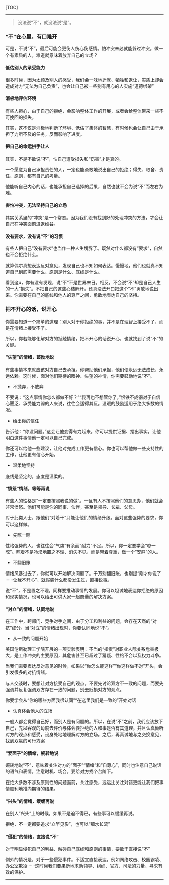 [TOC]

-------

> 没法说“不”，就没法说“是”。

### “不”在心里，有口难开

可是，不说“不”，最后可能会更伤人伤心伤感情。怕冲突未必就能躲过冲突。做一个有素质的人，难道就意味着放弃自己的立场？

#### 低估别人的承受能力

很多时候，因为太顾及别人的感受，我们会一味地迁就、牺牲和退让，实质上却会造成对方“无法为自己负责”，也会让自己被一些别有用心的人实施“道德绑架”

#### 消极地评估环境

有些人担心，由于自己的拒绝，会影响整体工作的开展，或者会给整体带来一些不可挽回的损失。

其实，这不仅是消极地判断了环境、低估了集体的智慧，有时候也会让自己由于承担了力所不及的任务，反而影响了进度。

#### 把自己的命运拱手让人

其实，不是不敢说“不”，怕自己遭受损失和“伤害”才是真的。

一个愿意为自己承担责任的人，一定也能勇敢地说出自己的拒绝；得失、取舍、责任、原则，都有自己的考量。

他能听自己内心的话，也能承担自己选择的后果，自然也就不会为说“不”而左右为难。

#### 害怕冲突，无法坚持自己的立场

其实关系里的“冲突”是一个常态。因为我们没有找到好的处理冲突的方法，才会让自己在冲突面前进退维谷。

#### 没有要求，没有说“不”的习惯

有些人把自己“没有要求”也当作一种人生境界了。既然对什么都没有“要求”，自然也不会拒绝什么。

就算偶尔真想表达反对意见，发现自己也不知如何表达。慢慢地，他们也就真不知道自己到底需要什么、原则是什么、底线是什么。

看到这u，你有没有发现，说“不”不是世界末日。相反，不会说“不”却是自己人生的一大“损失”。不把自己的这些心结解开，还真没法开口把这个“不”勇敢地说出来。你需要在自己的底线和他人的尊严之间，勇敢地表达自己的坚持。

### 把不开心的话，说开心

你需要知道一个简单的道理：别人对于你拒绝的事，并不是在理智上接受不了，而是在情绪上接受不了。

所以，你若能够化解对方的抵触情绪，把不开心的话说开心，也就找到了说“不”的关键。

#### “失望”的情绪，鼓励地说

有些事情本来就应该对方自己去承担。你帮助他们承担，他们便永远无法成长，永远依赖。这时候，面对他们期待的眼神、失望的神情，你需要鼓励地说“不”。

- 不抛弃，不放弃

不要说：“这点事情你怎么都做不好？”“我再也不想管你了。”恨铁不成钢对于自信心匮乏、承受能力弱的人来说，往往会适得其反。温暖的鼓励适用于绝大多数的情况。

- 给出你的信任

告诉他：“你没问题。”这会让他变得有力起来。你可以提供证据、摆出事实，让他明白这件事情他一定可以自己完成。

你还可以给他一些建议，让他对完成工作更有信心。你也可以帮他做一些支持性的工作，让他更有信心开始。

- 温柔地坚持

底线是坚定的，态度是温柔的。

#### “愤怒”情绪，等等再说

有些人的性格是“一定要按照我说的做”。一旦有人不按照他们的意思办，他们就会非常愤怒。他们可能是你的同事、伙伴，甚至是领导、长辈、父母。

对于此类人士，跟他们“对着干”只能让他们的情绪升级。面对这些强势的要求，你可以这样做。

- 先晾一晾

性格强势的人，也往往会“气势”有余而“耐力”不足。所以，你一定要学会“晾一晾”。晾着不是冷漠地置之不理、消失不见，而是带着尊重，做一个“安静”的人。

- 不翻旧账

情绪风暴过去了，你就可以开始解决问题了。千万别翻旧账，也别提“刚才你说了······让我不开心”，就假装什么都没发生过，直接说事。

说“不”，不是置之不理，同样要推动事情的发展。你可以坦诚地表达你拒绝的原因和现实情况，也可以给出可供大家一起商量的解决方案。

#### “对立”的情绪，认同地说

在工作中，跨部门、竞争对手之间，由于分工和利益的问题，会存在天然的“对抗”成分。当“对立”的情绪出现时，你要认同地说“不”。

- 从一致的问题开始

美国伦斯勒理工学院开展的一项实验表明：不当的“指责”对职业人际关系危害极大，是工作冲突的主要原因，其危害甚至已超过了猜疑、性格不合以及权力斗争。

当我们需要表达反对意见的时候，如果以“你怎么能这样”“你这样做不对”开头，会引发很多的对抗情绪。

与人交谈时，要想让对方接受自己的观点，不要先讨论双方不一致的问题，而要先强调并反复强调双方存在一致的问题，别去贬损对方的观点。

你要学会从“你的哪些方面我很认同”“在这里我们是一致的”开始对话

- 认真体会他人的立场

一般人都会觉得自己好，而别人是有问题的。所以，在说“不”之前，我们应该放下自己，先以客观的角度去评价与体会要拒绝的人和事是否有其道理，并且认真倾听对方的观点和感受，设身处地地理解对方的立场。之后，再真诚地与之交换意见，找到双赢的可行方案

#### “爱面子”的情绪，婉转地说

婉转地说“不”，意味着关注对方的“面子”“情绪”和“自尊心”，同时也注意自己说话的语气和表情，注意时机、场合，要给对方找个台阶下。

在绝大多数不涉及原则性的问题面前，关注感受，远远比关注对错更能让我们把事情顺利地推向期待的结果。

#### “兴头”的情绪，缓缓再说

在别人“兴头”上的时候，如果不是迫不得已，有些事可以缓缓再说。

拒绝，不一定都要追求“立竿见影”，也可以“细水长流”

#### “侵犯”的情绪，直接说“不”

对于明显侵犯自己的利益、触碰自己底线和原则的事情，要敢于直接说“不”

例外的情况是，对于一些侵犯事件。不适宜直接表达，例如网络攻击、校园霸凌、办公室欺凌······这时候我们要果断地求助领导、组织、官方、司法的力量，寻求有效的保护。

-------
